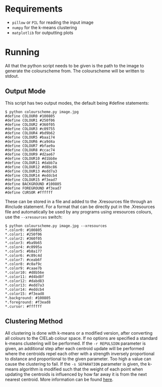 # Requirements
- ``pillow`` or ``PIL`` for reading the input image
- ``numpy`` for the k-means clustering
- ``matplotlib`` for outputting plots

# Running
All that the python script needs to be given is the path to the image to generate the colourscheme from. The colourscheme will be written to stdout.
## Output Mode
This script has two output modes, the default being #define statements:
```
$ python colourscheme.py image.jpg
#define COLOUR0 #100805
#define COLOUR1 #250f06
#define COLOUR2 #360f05
#define COLOUR3 #c09755
#define COLOUR4 #bd9b62
#define COLOUR5 #baa174
#define COLOUR6 #ca9d4a
#define COLOUR7 #bfae9a
#define COLOUR8 #ccac74
#define COLOUR9 #d2ae67
#define COLOUR10 #d1bb8e
#define COLOUR11 #dabb7a
#define COLOUR12 #d8bc86
#define COLOUR13 #edd7a3
#define COLOUR14 #eddcb4
#define COLOUR15 #f3ead7
#define BACKGROUND #100805
#define FOREGROUND #f3ead7
#define CURSOR #ffffff
```
These can be stored in a file and added to the .Xresources file through an #include statement. For a format that can be directly put in the .Xresources file and automatically be used by any programs using xresources colours, use the ``--xresources`` switch:
```
$ python colourscheme.py image.jpg --xresources
*.color0: #100805
*.color1: #250f06
*.color2: #360f05
*.color3: #ba9b65
*.color4: #c0995a
*.color5: #b8a177
*.color6: #c89c4d
*.color7: #ceab6f
*.color8: #c0af9c
*.color9: #caae7b
*.color10: #d8b56e
*.color11: #d4bd8f
*.color12: #dabd83
*.color13: #edd7a3
*.color14: #eddcb4
*.color15: #f3ead8
*.background: #100805
*.foreground: #f3ead8
*.cursor: #ffffff
```
## Clustering Method
All clustering is done with k-means or a modified version, after converting all colours to the CIELab colour space. If no options are specified a standard k-means clustering will be performed. If the ``-r REPULSION`` parameter is given, an additional step after each centroid update will be performed where the centroids repel each other with a strength inversely proportional to distance and proportional to the given parameter. Too high a value can cause the clustering to fail. If the ``-s SEPARATION`` parameter is given, the k-means algorithm is modified such that the weight of each point when updating the centroids is influenced by how far away it is from the next nearest centroid. More information can be found [here](https://cclarry.ca/colours/).
